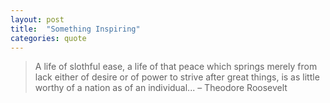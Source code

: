 ```yaml
---
layout: post
title:  "Something Inspiring"
categories: quote
---
```


> A life of slothful ease, a life of that peace which springs merely from lack either of desire or of power to strive after great things, is as little worthy of a nation as of an individual... – Theodore Roosevelt
